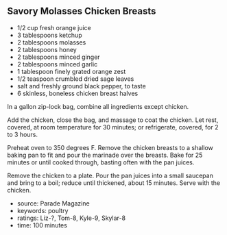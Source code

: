 Savory Molasses Chicken Breasts
-------------------------------

- 1/2 cup fresh orange juice
- 3 tablespoons ketchup
- 2 tablespoons molasses
- 2 tablespoons honey
- 2 tablespoons minced ginger
- 2 tablespoons minced garlic
- 1 tablespoon finely grated orange zest
- 1/2 teaspoon crumbled dried sage leaves
- salt and freshly ground black pepper, to taste
- 6 skinless, boneless chicken breast halves

In a gallon zip-lock bag, combine all ingredients except chicken.

Add the chicken, close the bag, and massage to coat the chicken.  Let
rest, covered, at room temperature for 30 minutes; or refrigerate,
covered, for 2 to 3 hours.

Preheat oven to 350 degrees F.  Remove the chicken breasts to a
shallow baking pan to fit and pour the marinade over the breasts.
Bake for 25 minutes or until cooked through, basting often with the
pan juices.

Remove the chicken to a plate.  Pour the pan juices into a small
saucepan and bring to a boil; reduce until thickened, about 15
minutes.  Serve with the chicken.

- source: Parade Magazine
- keywords: poultry
- ratings: Liz-?, Tom-8, Kyle-9, Skylar-8
- time: 100 minutes
